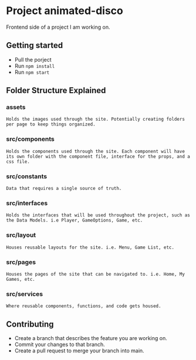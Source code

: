 # Project animated-disco

Frontend side of a project I am working on.

## Getting started
* Pull the porject
* Run `npm install`
* Run `npm start`

## Folder Structure Explained

### assets
    Holds the images used through the site. Potentially creating folders per page to keep things organized.

### src/components
    Holds the components used through the site. Each component will have its own folder with the component file, interface for the props, and a css file.

### src/constants
    Data that requires a single source of truth.

### src/interfaces
    Holds the interfaces that will be used throughout the project, such as the Data Models. i.e Player, GameOptions, Game, etc.

### src/layout
    Houses reusable layouts for the site. i.e. Menu, Game List, etc.

### src/pages
    Houses the pages of the site that can be navigated to. i.e. Home, My Games, etc.

### src/services
    Where reusable components, functions, and code gets housed.

## Contributing

* Create a branch that describes the feature you are working on.
* Commit your changes to that branch.
* Create a pull request to merge your branch into main.